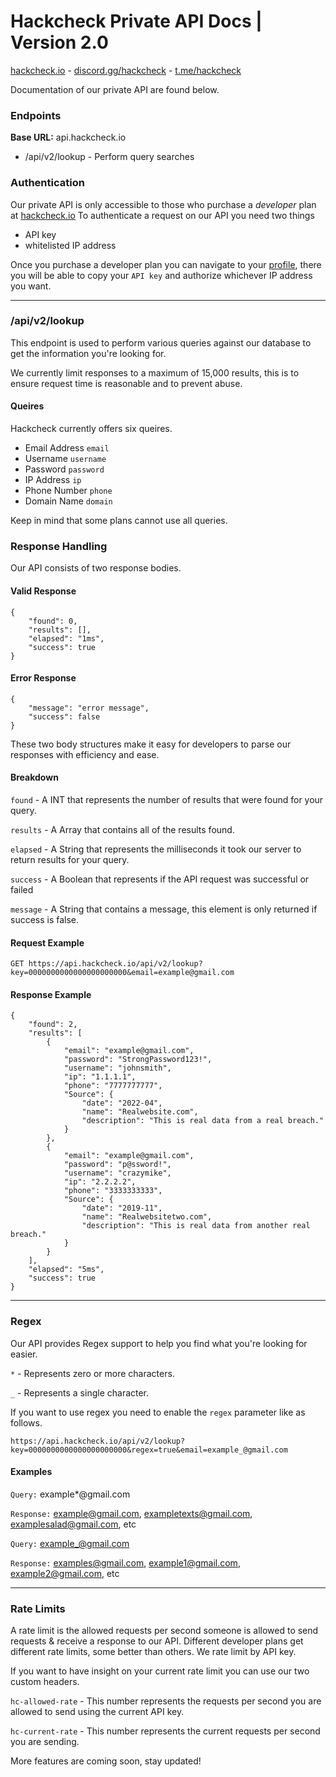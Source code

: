 # Hackcheck Private API Docs | Version 2.0
[hackcheck.io](https://hackcheck.io) - [discord.gg/hackcheck](https://discord.gg/hackcheck) - [t.me/hackcheck](https://t.me/hackcheck)

Documentation of our private API are found below.


### Endpoints
**Base URL:** api.hackcheck.io
* /api/v2/lookup - Perform query searches 

### Authentication
Our private API is only accessible to those who purchase a _developer_ plan at [hackcheck.io](https://hackcheck.io)
To authenticate a request on our API you need two things
- API key
- whitelisted IP address


Once you purchase a developer plan you can navigate to your [profile](https://hackcheck.io/profile), there you will be able to copy your `API key` and authorize whichever IP address you want.

---
### /api/v2/lookup
This endpoint is used to perform various queries against our database to get the information you're looking for.

We currently limit responses to a maximum of 15,000 results, this is to ensure request time is reasonable and to prevent abuse.

#### Queires
Hackcheck currently offers six  queires.
- Email Address `email`
- Username      `username`
- Password      `password`
- IP Address    `ip`
- Phone Number  `phone`
- Domain Name   `domain`

Keep in mind that some plans cannot use all queries. 

### Response Handling
Our API consists of two response bodies.
#### Valid Response
```
{
    "found": 0,
    "results": [],
    "elapsed": "1ms",
    "success": true
}
```
#### Error Response
```
{
    "message": "error message",
    "success": false
}
```
These two body structures make it easy for developers to parse our responses with efficiency and ease. 

#### Breakdown
`found` - A INT that represents the number of results that were found for your query.

`results` - A Array that contains all of the results found.

`elapsed` - A String that represents the milliseconds it took our server to return results for your query.

`success` - A Boolean that represents if the API request was successful or failed

`message` - A String that contains a message, this element is only returned if success is false.

#### Request Example
```
GET https://api.hackcheck.io/api/v2/lookup?key=0000000000000000000000&email=example@gmail.com
```
#### Response Example
```
{
    "found": 2,
    "results": [
        {
            "email": "example@gmail.com",
            "password": "StrongPassword123!",
            "username": "johnsmith",
            "ip": "1.1.1.1",
            "phone": "7777777777",
            "Source": {
                "date": "2022-04",
                "name": "Realwebsite.com",
                "description": "This is real data from a real breach."
            }
        },
        {
            "email": "example@gmail.com",
            "password": "p@ssword!",
            "username": "crazymike",
            "ip": "2.2.2.2",
            "phone": "3333333333",
            "Source": {
                "date": "2019-11",
                "name": "Realwebsitetwo.com",
                "description": "This is real data from another real breach."
            }
        }
    ],
    "elapsed": "5ms",
    "success": true
}
```
---
### Regex

Our API provides Regex support to help you find what you're looking for easier.

`*` - Represents zero or more characters.

`_` - Represents a single character.

If you want to use regex you need to enable the `regex` parameter like as follows.

`https://api.hackcheck.io/api/v2/lookup?key=0000000000000000000000&regex=true&email=example_@gmail.com`

#### Examples
   
`Query:` example*@gmail.com

`Response:` example@gmail.com, exampletexts@gmail.com, examplesalad@gmail.com, etc


`Query:` example_@gmail.com

`Response:` examples@gmail.com, example1@gmail.com, example2@gmail.com, etc

---
### Rate Limits

A rate limit is the allowed requests per second someone is allowed to send requests & receive a response to our API. Different developer plans get different rate limits, some better than others. We rate limit by API key.

If you want to have insight on your current rate limit you can use our two custom headers.

```hc-allowed-rate``` - This number represents the requests per second you are allowed to send using the current API key.

```hc-current-rate``` - This number represents the current requests per second you are sending.

More features are coming soon, stay updated!

